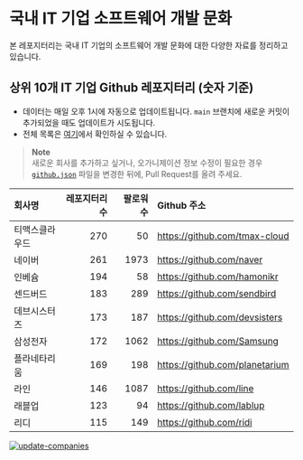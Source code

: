 # 국내 IT 기업 소프트웨어 개발 문화
본 레포지터리는 국내 IT 기업의 소프트웨어 개발 문화에 대한 다양한 자료를 정리하고 있습니다.

## 상위 10개 IT 기업 Github 레포지터리 (숫자 기준)

- 데이터는 매일 오후 1시에 자동으로 업데이트됩니다. `main` 브랜치에 새로운 커밋이 추가되었을 때도 업데이트가 시도됩니다.
- 전체 목록은 [여기](./github.md)에서 확인하실 수 있습니다.

> **Note**<br />
> 새로운 회사를 추가하고 싶거나, 오가니제이션 정보 수정이 필요한 경우 [`github.json`](./github.json) 파일을 변경한 뒤에, Pull Request를 올려 주세요.

<!-- MARKDOWN_TABLE(GITHUB): START -->

| **회사명** | **레포지터리 수** | **팔로워 수** | **Github 주소** |
|:---|---:|---:|:---|
| 티맥스클라우드 | 270 | 50 | https://github.com/tmax-cloud |
| 네이버 | 261 | 1973 | https://github.com/naver |
| 인베슘 | 194 | 58 | https://github.com/hamonikr |
| 센드버드 | 183 | 289 | https://github.com/sendbird |
| 데브시스터즈 | 173 | 187 | https://github.com/devsisters |
| 삼성전자 | 172 | 1062 | https://github.com/Samsung |
| 플라네타리움 | 169 | 198 | https://github.com/planetarium |
| 라인 | 146 | 1087 | https://github.com/line |
| 래블업 | 123 | 94 | https://github.com/lablup |
| 리디 | 115 | 149 | https://github.com/ridi |

<!-- MARKDOWN_TABLE(GITHUB): END -->

[![update-companies](https://github.com/JunRadish/korea-devculture/actions/workflows/update.yaml/badge.svg?branch=main)](https://github.com/JunRadish/korea-devculture/actions/workflows/update.yaml)